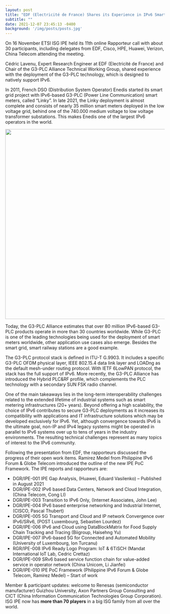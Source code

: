 ```yaml
---
layout: post
title: "EDF (Electricité de France) Shares its Experience in IPv6 Smart Grid Deployment at IPE"
subtitle: ""
date: 2021-12-07 23:45:13 -0400
background: '/img/posts/posts.jpg'
---
```


On 16 November ETSI ISG IPE held its 11th online Rapporteur call with about 30 participants, including delegates from EDF, Cisco, HPE, Huawei, Verizon, China Telecom attending the meeting.

Cédric Lavenu, Expert Research Engineer at EDF (Electricité de France) and Chair of the G3-PLC Alliance Technical Working Group, shared experience with the deployment of the G3-PLC technology, which is designed to natively support IPv6.

In 2011, French DSO (Distribution System Operator) Enedis started its smart grid project with IPv6-based G3-PLC (Power Line Communication) smart meters, called “Linky”. In late 2021, the Linky deployment is almost complete and consists of nearly 35 million smart meters deployed in the low voltage grid, behind one of the 740.000 medium voltage to low voltage transformer substations. This makes Enedis one of the largest IPv6 operators in the world.

<p align="center">
  <img style="width:600px;max-width:100%" src="/img/posts/IPE-rapporteur-call-2021.jpg">
</p>

Today, the G3-PLC Alliance estimates that over 80 million IPv6-based G3-PLC products operate in more than 30 countries worldwide. While G3-PLC is one of the leading technologies being used for the deployment of smart meters worldwide, other application use cases also emerge. Besides the smart grid, smart railway stations are a good example.

The G3-PLC protocol stack is defined in ITU-T G.9903. It includes a specific G3-PLC OFDM physical layer, IEEE 802.15.4 data link layer and LOADng as the default mesh-under routing protocol. With IETF 6LowPAN protocol, the stack has the full support of IPv6. More recently, the G3-PLC Alliance has introduced the Hybrid PLC&RF profile, which complements the PLC technology with a secondary SUN FSK radio channel.

One of the main takeaways lies in the long-term interoperability challenges related to the extended lifetime of industrial systems such as smart metering infrastructures (20+ years). Beyond offering a high scalability, the choice of IPv6 contributes to secure G3-PLC deployments as it increases its compatibility with applications and IT infrastructure solutions which may be developed exclusively for IPv6. Yet, although convergence towards IPv6 is the ultimate goal, non-IP and IPv4 legacy systems might be operated in parallel to IPv6 systems over up to tens of years in the industry environments. The resulting technical challenges represent as many topics of interest to the IPv6 community.

Following the presentation from EDF, the rapporteurs discussed the progress of their open work items. Ramirez Medel from Philippine IPv6 Forum & Globe Telecom introduced the outline of the new IPE PoC Framework. The IPE reports and rapporteurs are:

- DGR/IPE-001 IPE Gap Analysis, (Huawei, Eduard Vasilenko) – Published in August 2021
- DGR/IPE-002 IPv6 based Data Centers, Network and Cloud Integration, (China Telecom, Cong LI)
- DGR/IPE-003 Transition to IPv6 Only, (Internet Associates, John Lee)
- DGR/IPE-004 IPv6 based enterprise networking and Industrial Internet, (CISCO, Pascal Thubert)
- DGR/IPE-005 5G Transport and Cloud and IP network Convergence over IPv6/SRv6, (POST Luxembourg, Sebastien Lourdez)
- DGR/IPE-006 IPv6 and Cloud using DataBlockMatrix for Food Supply Chain Tracking and Tracing (Biigroup, Haisehng Yu)
- DGR/IPE-007 IPv6-based 5G for Connected and Automated Mobility (University of Luxembourg, Ion Turcanu)
- RGR/IPE-008 IPv6 Ready Logo Program: IoT & 6TiSCH (Mandat International IoT Lab, Cedric Crettaz)
- DGR/IPE-009 SRv6 based service function chain for value-added service in operator network (China Unicom, Li Jianfei)
- DGR/IPE-010 IPE PoC Framework (Philippine IPv6 Forum & Globe Telecom, Ramirez Medel) – Start of work

Member & participant updates: welcome to Renesas (semiconductor manufacturer) Guizhou University, Axon Partners Group Consulting and CICT (China Information Communication Technologies Group Corporation). ISG IPE now has **more than 70 players** in a big ISG family from all over the world.